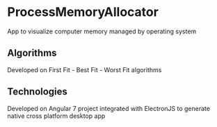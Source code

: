 # ProcessMemoryAllocator

App to visualize computer memory managed by operating system 

## Algorithms

Developed on First Fit - Best Fit - Worst Fit algorithms

## Technologies

Developed on Angular 7 project integrated with ElectronJS to generate native cross platform desktop app
